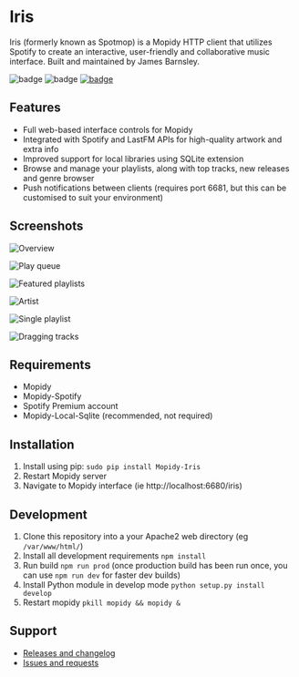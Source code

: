 Iris
=======

Iris (formerly known as Spotmop) is a Mopidy HTTP client that utilizes Spotify to create an interactive, user-friendly and collaborative music interface. Built and maintained by James Barnsley.

![badge](https://img.shields.io/pypi/v/mopidy-iris.svg?style=flat-square)
![badge](https://img.shields.io/pypi/dm/mopidy-iris.svg?style=flat-square)
[![badge](https://img.shields.io/badge/donate-paypal-blue.svg?style=flat-square)](https://www.paypal.com/cgi-bin/webscr?cmd=_donations&business=james%40barnsley%2enz&lc=NZ&item_name=James%20Barnsley&currency_code=NZD&bn=PP%2dDonationsBF%3abtn_donate_LG%2egif%3aNonHosted)

Features
--------

* Full web-based interface controls for Mopidy
* Integrated with Spotify and LastFM APIs for high-quality artwork and extra info
* Improved support for local libraries using SQLite extension
* Browse and manage your playlists, along with top tracks, new releases and genre browser
* Push notifications between clients (requires port 6681, but this can be customised to suit your environment)

Screenshots
-----------

![Overview](https://raw.githubusercontent.com/jaedb/iris/master/Screenshots/overview.jpg)

![Play queue](https://raw.githubusercontent.com/jaedb/iris/master/Screenshots/desktop-queue.jpg)

![Featured playlists](https://raw.githubusercontent.com/jaedb/iris/master/Screenshots/desktop-featured.jpg)

![Artist](https://raw.githubusercontent.com/jaedb/iris/master/Screenshots/desktop-artist.jpg)

![Single playlist](https://raw.githubusercontent.com/jaedb/iris/master/Screenshots/desktop-playlist.jpg)

![Dragging tracks](https://raw.githubusercontent.com/jaedb/iris/master/Screenshots/desktop-dragging.jpg)


Requirements
--------

* Mopidy
* Mopidy-Spotify
* Spotify Premium account
* Mopidy-Local-Sqlite (recommended, not required)

Installation
--------

1. Install using pip: `sudo pip install Mopidy-Iris`
2. Restart Mopidy server
3. Navigate to Mopidy interface (ie http://localhost:6680/iris)

Development
-----

1. Clone this repository into a your Apache2 web directory (eg `/var/www/html/`)
2. Install all development requirements `npm install`
3. Run build `npm run prod` (once production build has been run once, you can use `npm run dev` for faster dev builds) 
4. Install Python module in develop mode `python setup.py install develop`
5. Restart mopidy `pkill mopidy && mopidy &`

Support
-------

* [Releases and changelog](https://github.com/jaedb/iris/releases)
* [Issues and requests](https://github.com/jaedb/iris/issues)

